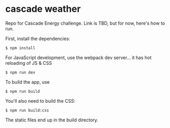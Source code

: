 # cascade weather

Repo for Cascade Energy challenge. Link is TBD, but for now, here's how to run.

First, install the dependencies:

`$ npm install`

For JavaScript development, use the webpack dev server... it has hot reloading of JS & CSS

`$ npm run dev`

To build the app, use

`$ npm run build`

You'll also need to build the CSS:

`$ npm run build:css`

The static files end up in the build directory.
